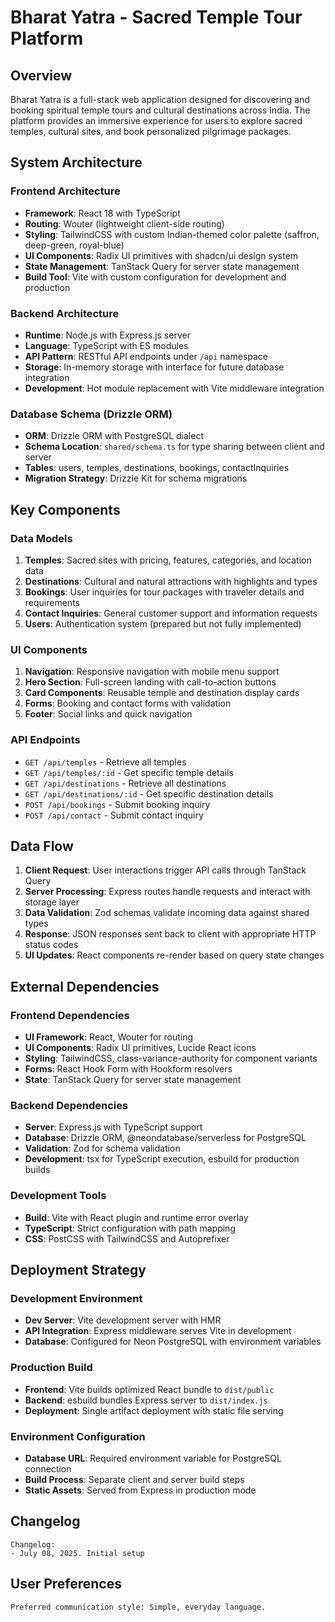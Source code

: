 # Bharat Yatra - Sacred Temple Tour Platform

## Overview

Bharat Yatra is a full-stack web application designed for discovering and booking spiritual temple tours and cultural destinations across India. The platform provides an immersive experience for users to explore sacred temples, cultural sites, and book personalized pilgrimage packages.

## System Architecture

### Frontend Architecture
- **Framework**: React 18 with TypeScript
- **Routing**: Wouter (lightweight client-side routing)
- **Styling**: TailwindCSS with custom Indian-themed color palette (saffron, deep-green, royal-blue)
- **UI Components**: Radix UI primitives with shadcn/ui design system
- **State Management**: TanStack Query for server state management
- **Build Tool**: Vite with custom configuration for development and production

### Backend Architecture
- **Runtime**: Node.js with Express.js server
- **Language**: TypeScript with ES modules
- **API Pattern**: RESTful API endpoints under `/api` namespace
- **Storage**: In-memory storage with interface for future database integration
- **Development**: Hot module replacement with Vite middleware integration

### Database Schema (Drizzle ORM)
- **ORM**: Drizzle ORM with PostgreSQL dialect
- **Schema Location**: `shared/schema.ts` for type sharing between client and server
- **Tables**: users, temples, destinations, bookings, contactInquiries
- **Migration Strategy**: Drizzle Kit for schema migrations

## Key Components

### Data Models
1. **Temples**: Sacred sites with pricing, features, categories, and location data
2. **Destinations**: Cultural and natural attractions with highlights and types
3. **Bookings**: User inquiries for tour packages with traveler details and requirements
4. **Contact Inquiries**: General customer support and information requests
5. **Users**: Authentication system (prepared but not fully implemented)

### UI Components
1. **Navigation**: Responsive navigation with mobile menu support
2. **Hero Section**: Full-screen landing with call-to-action buttons
3. **Card Components**: Reusable temple and destination display cards
4. **Forms**: Booking and contact forms with validation
5. **Footer**: Social links and quick navigation

### API Endpoints
- `GET /api/temples` - Retrieve all temples
- `GET /api/temples/:id` - Get specific temple details
- `GET /api/destinations` - Retrieve all destinations
- `GET /api/destinations/:id` - Get specific destination details
- `POST /api/bookings` - Submit booking inquiry
- `POST /api/contact` - Submit contact inquiry

## Data Flow

1. **Client Request**: User interactions trigger API calls through TanStack Query
2. **Server Processing**: Express routes handle requests and interact with storage layer
3. **Data Validation**: Zod schemas validate incoming data against shared types
4. **Response**: JSON responses sent back to client with appropriate HTTP status codes
5. **UI Updates**: React components re-render based on query state changes

## External Dependencies

### Frontend Dependencies
- **UI Framework**: React, Wouter for routing
- **UI Components**: Radix UI primitives, Lucide React icons
- **Styling**: TailwindCSS, class-variance-authority for component variants
- **Forms**: React Hook Form with Hookform resolvers
- **State**: TanStack Query for server state management

### Backend Dependencies
- **Server**: Express.js with TypeScript support
- **Database**: Drizzle ORM, @neondatabase/serverless for PostgreSQL
- **Validation**: Zod for schema validation
- **Development**: tsx for TypeScript execution, esbuild for production builds

### Development Tools
- **Build**: Vite with React plugin and runtime error overlay
- **TypeScript**: Strict configuration with path mapping
- **CSS**: PostCSS with TailwindCSS and Autoprefixer

## Deployment Strategy

### Development Environment
- **Dev Server**: Vite development server with HMR
- **API Integration**: Express middleware serves Vite in development
- **Database**: Configured for Neon PostgreSQL with environment variables

### Production Build
- **Frontend**: Vite builds optimized React bundle to `dist/public`
- **Backend**: esbuild bundles Express server to `dist/index.js`
- **Deployment**: Single artifact deployment with static file serving

### Environment Configuration
- **Database URL**: Required environment variable for PostgreSQL connection
- **Build Process**: Separate client and server build steps
- **Static Assets**: Served from Express in production mode

## Changelog
```
Changelog:
- July 08, 2025. Initial setup
```

## User Preferences
```
Preferred communication style: Simple, everyday language.
```